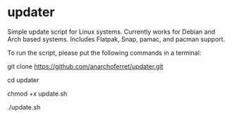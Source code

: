 # updater
Simple update script for Linux systems.  Currently works for Debian and Arch based systems.  Includes Flatpak, Snap, pamac, and pacman support.

To run the script, please put the following commands in a terminal:

git clone https://github.com/anarchoferret/updater.git

cd updater

chmod +x update.sh 

./update.sh
